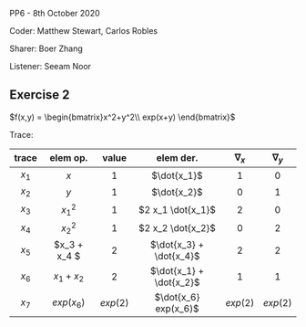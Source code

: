 PP6 - 8th October 2020

Coder: Matthew Stewart, Carlos Robles

Sharer: Boer Zhang 

Listener: Seeam Noor

## Exercise 2

$f(x,y) = \begin{bmatrix}x^2+y^2\\ exp(x+y) \end{bmatrix}$

Trace:

| trace   | elem op.      | value      | elem der.               | $\nabla_{x}$| $\nabla_{y}$ |
| :---:   | :------:      | :------:   | :--------------------:  | :---------: | :----------: |
| $x_1$   | $x$           |     1      |      $\dot{x_1}$        |       1     |       0      |
| $x_2$   | $y$           |     1      |      $\dot{x_2}$        |       0     |       1      |
| $x_3$   | $x^2_1$       |     1      |      $2 x_1 \dot{x_1}$  |       2     |       0      |
| $x_4$   | $x^2_2$       |     1      |      $2 x_2 \dot{x_2}$  |       0     |       2      |
| $x_5$   | $x_3 + x_4 $  |     2      | $\dot{x_3} + \dot{x_4}$ |       2     |       2      |
| $x_6$   | $x_1 + x_2$   |     2      | $\dot{x_1} + \dot{x_2}$ |       1     |       1      |
| $x_7$   | $exp(x_6)$    |   $exp(2)$ | $\dot{x_6} exp(x_6)$    |   $exp(2)$  |   $exp(2)$   |

